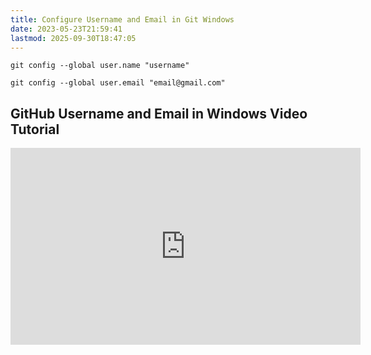 ```yaml
---
title: Configure Username and Email in Git Windows
date: 2023-05-23T21:59:41
lastmod: 2025-09-30T18:47:05
---
```


```shell
git config --global user.name "username"

git config --global user.email "email@gmail.com"
```

## GitHub Username and Email in Windows Video Tutorial

<div class="iframe-16-9-container"><iframe class="youTubeIframe" width="560" height="315" src="https://www.youtube.com/embed/ZeWx0XNUZWE?t=85" title="YouTube video player" frameborder="0" allow="accelerometer; autoplay; clipboard-write; encrypted-media; gyroscope; picture-in-picture; web-share" referrerpolicy="strict-origin-when-cross-origin" allowfullscreen></iframe></div>
